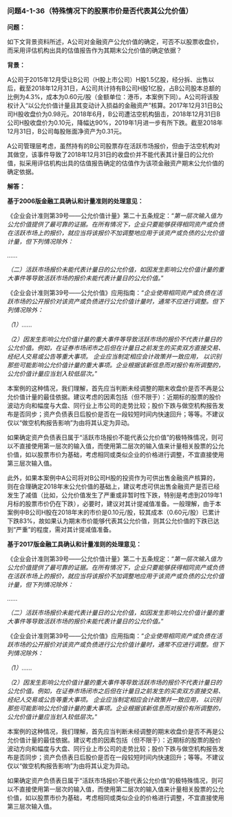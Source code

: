 ### 问题4-1-36（特殊情况下的股票市价是否代表其公允价值）

**问题：**

如下文背景资料所述，A公司对金融资产公允价值的确定，可否不以股票收盘价，而采用评估机构出具的估值报告作为其期末公允价值的确定依据？

**背景：**

A公司于2015年12月受让B公司（H股上市公司）H股1.5亿股，经分拆、出售以后，截至2018年12月31日，A公司共计持有B公司H股1亿股，占B公司股本总额的比例为4.3%，成本为0.60元/股（金额单位：港币，本案例下同）。A公司将该股权计入“以公允价值计量且其变动计入损益的金融资产”核算。2017年12月31日B公司H股收盘价为0.98元。2018年6月，B公司遭沽空机构狙击，2018年12月31日B公司H股收盘价为0.10元，降幅达90%，2019年1月进一步有所下跌。截至2018年12月31日，B公司每股账面净资产为0.31元。

A公司管理层考虑，虽然持有的B公司股票存在活跃市场报价，但由于沽空机构对其做空，该事件导致了2018年12月31日的收盘价并不能代表其计量日的公允价值，拟采用评估机构出具的估值报告确定的估值作为该项金融资产期末公允价值的确定依据。

**解答：**

**基于2006版金融工具确认和计量准则的处理意见：**

《企业会计准则第39号——公允价值计量》第二十五条规定：“*第一层次输入值为公允价值提供了最可靠的证据。在所有情况下，企业只要能够获得相同资产或负债在活跃市场上的报价，就应当将该报价不加调整地应用于该资产或负债的公允价值计量，但下列情况除外：*

*……*

*（二）活跃市场报价未能代表计量日的公允价值，如因发生影响公允价值计量的重大事件等导致活跃市场的报价未能代表计量日的公允价值。*”

《企业会计准则第39号——公允价值》应用指南：“*企业使用相同资产或负债在活跃市场的公开报价对该资产或负债进行公允价值计量时，通常不应进行调整。但下列情况除外：*

*（1）……*

*（2）因发生影响公允价值计量的重大事件等导致活跃市场的报价不代表计量日的公允价值。例如，在证券市场闭市之后但在计量日之前发生的买卖双方直接交易、经纪人交易或公告等重大事项。
企业应当制定相应会计政策并一致应用，
以识别那些可能影响公允价值计量的重大事项。企业根据该新信息而对报价有所调整的，公允价值计量应当划入较低层次。*”

本案例的这种情况，我们理解，首先应当判断未经调整的期末收盘价是否不再是公允价值计量的最佳依据。建议考虑的因素包括（但不限于）：近期标的股票的股价波动方向和幅度与大盘、同行业上市公司的走势比较；股价下跌与做空机构报告发布是否同步；资产负债表日后股价是否在一段较短时间内快速回升；等等。不建议仅以“做空机构报告影响”为由将其认定为异动。

如果确定资产负债表日属于“活跃市场报价不能代表公允价值”的极特殊情况，则可以不直接使用第一层次的输入值，而使用第二层次的输入值来计量相关股票的公允价值，如以股票市价为基础，考虑相同或类似企业的价格进行调整，不宜直接使用第三层次输入值。

此外，如果本案例中A公司将对B公司H股的投资作为可供出售金融资产核算的，则在合理确定2018年末公允价值的基础上，建议考虑可供出售金融资产是否已经发生了减值（比如，公允价值发生了严重或非暂时性下跌，特别是考虑到2019年1月标的股票市价仍在下跌），必要时，建议对其计提减值准备。一般理解，由于本案例中B公司H股在2018年末的市价是0.10元/股，较其成本（0.60元/股）已累计下跌83%，故如果认为期末市价能够代表其公允价值，则其公允价值的下跌已达到“严重”的程度，需对其计提减值准备。

**基于2017版金融工具确认和计量准则的处理意见：**

《企业会计准则第39号——公允价值计量》第二十五条规定：“*第一层次输入值为公允价值提供了最可靠的证据。在所有情况下，企业只要能够获得相同资产或负债在活跃市场上的报价，就应当将该报价不加调整地应用于该资产或负债的公允价值计量，但下列情况除外：*

*……*

*（二）活跃市场报价未能代表计量日的公允价值，如因发生影响公允价值计量的重大事件等导致活跃市场的报价未能代表计量日的公允价值。*”

《企业会计准则第39号——公允价值》应用指南：“*企业使用相同资产或负债在活跃市场的公开报价对该资产或负债进行公允价值计量时，通常不应进行调整。但下列情况除外：*

*（1）……*

*（2）因发生影响公允价值计量的重大事件等导致活跃市场的报价不代表计量日的公允价值。例如，在证券市场闭市之后但在计量日之前发生的买卖双方直接交易、经纪人交易或公告等重大事项。
企业应当制定相应会计政策并一致应用，
以识别那些可能影响公允价值计量的重大事项。企业根据该新信息而对报价有所调整的，公允价值计量应当划入较低层次。*”

本案例的这种情况，我们理解，首先应当判断未经调整的期末收盘价是否不再是公允价值计量的最佳依据。建议考虑的因素包括（但不限于）：近期标的股票的股价波动方向和幅度与大盘、同行业上市公司的走势比较；股价下跌与做空机构报告发布是否同步；资产负债表日后股价是否在一段较短时间内快速回升；等等。不建议仅以“做空机构报告影响”为由将其认定为异动。

如果确定资产负债表日属于“活跃市场报价不能代表公允价值”的极特殊情况，则可以不直接使用第一层次的输入值，而使用第二层次的输入值来计量相关股票的公允价值，如以股票市价为基础，考虑相同或类似企业的价格进行调整，不宜直接使用第三层次输入值。
